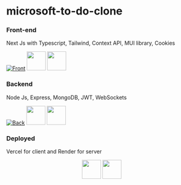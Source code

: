 # microsoft-to-do-clone

### Front-end
Next Js with Typescript, Tailwind, Context API, MUI library, Cookies

[![Front](https://skillicons.dev/icons?i=nextjs,ts,tailwind,react)](https://skillicons.dev)
<img src="https://github.com/user-attachments/assets/b588ce92-4b37-4580-8f13-a88e1b8290fc" width="50" height="50" border-radius="50%">
<img src="https://github.com/user-attachments/assets/d5cfaa48-d5a4-4ab5-80b4-8a818dcaf1ee" width="50" height="50" border-radius="50%">



### Backend
Node Js, Express, MongoDB, JWT, WebSockets

[![Back](https://skillicons.dev/icons?i=nodejs,express,mongodb)](https://skillicons.dev)
<img src="https://github.com/user-attachments/assets/401cc875-2e15-4d37-8646-f8189ac228a7" width="50" height="50" border-radius="50%">
<img src="https://github.com/user-attachments/assets/f0ba9771-b730-4f33-9075-9f77967247c1" width="50" height="50" border-radius="50%">

### Deployed 
Vercel for client and Render for server

<div style="text-align: center;">
    <img src="https://skillicons.dev/icons?i=vercel" width="50" height="50" />
    <img src="https://github.com/user-attachments/assets/77eb8d77-b68c-4aa8-929e-496c8530d387" width="50" height="50" />
</div>



